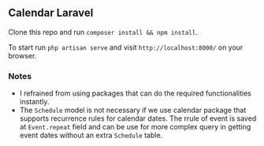## Calendar Laravel

Clone this repo and run ```composer install && npm install```.

To start run ```php artisan serve``` and visit ```http://localhost:8000/``` on your browser.

### Notes

- I refrained from using packages that can do the required functionalities instantly. 
- The ```Schedule``` model is not necessary if we use calendar package that supports recurrence rules for calendar dates. The rrule of event is saved at ```Event.repeat``` field and can be use for more complex query in getting event dates without an extra ```Schedule``` table.
